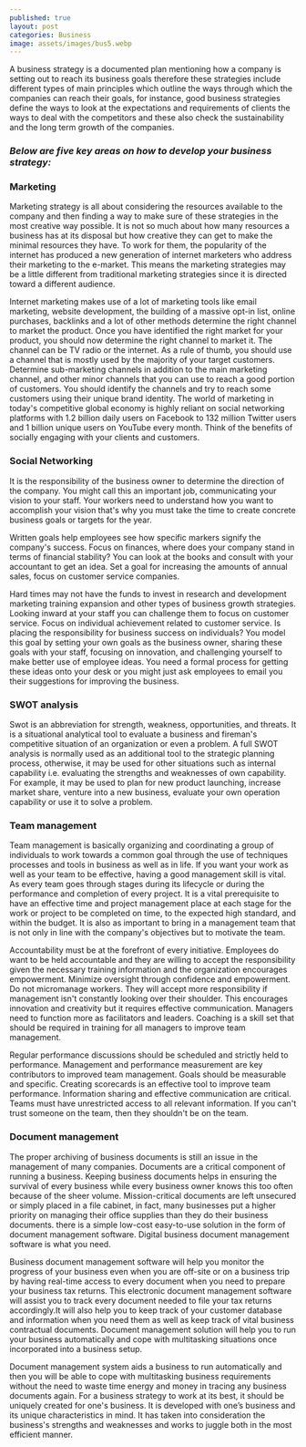 ```yaml
---
published: true
layout: post
categories: Business
image: assets/images/bus5.webp
---
```



A business strategy is a documented plan mentioning how a company is setting out to reach its business goals therefore these strategies include different types of main principles which outline the ways through which the companies can reach their goals, for instance, good business strategies define the ways to look at the expectations and requirements of clients the ways to deal with the competitors and these also check the sustainability and the long term growth of the companies.

### _Below are five key areas on how to develop your business strategy:_

### Marketing   
Marketing strategy is all about considering the resources available to the company and then finding a way to make sure of these strategies in the most creative way possible. It is not so much about how many resources a business has at its disposal but how creative they can get to make the minimal resources they have. To work for them, the popularity of the internet has produced a new generation of internet marketers who address their marketing to the e-market. This means the marketing strategies may be a little different from traditional marketing strategies since it is directed toward a different audience.

Internet marketing makes use of a lot of marketing tools like email marketing, website development, the building of a massive opt-in list, online purchases, backlinks and a lot of other methods determine the right channel to market the product. Once you have identified the right market for your product, you should now determine the right channel to market it. The channel can be TV radio or the internet. As a rule of thumb, you should use a channel that is mostly used by the majority of your target customers. Determine sub-marketing channels in addition to the main marketing channel, and other minor channels that you can use to reach a good portion of customers. You should identify the channels and try to reach some customers using their unique brand identity. 
The world of marketing in today's competitive global economy is highly reliant on social networking platforms with 1.2 billion daily users on Facebook to 132 million Twitter users and 1 billion unique users on YouTube every month. Think of the benefits of socially engaging with your clients and customers.

### Social Networking  
It is the responsibility of the business owner to determine the direction of the company. You might call this an important job, communicating your vision to your staff. Your workers need to understand how you want to accomplish your vision that's why you must take the time to create concrete business goals or targets for the year.

Written goals help employees see how specific markers signify the company's success. Focus on finances, where does your company stand in terms of financial stability? You can look at the books and consult with your accountant to get an idea. Set a goal for increasing the amounts of annual sales, focus on customer service companies.

Hard times may not have the funds to invest in research and development marketing training expansion and other types of business growth strategies. Looking inward at your staff you can challenge them to focus on customer service. Focus on individual achievement related to customer service. Is placing the responsibility for business success on individuals? You model this goal by setting your own goals as the business owner, sharing these goals with your staff, focusing on innovation, and challenging yourself to make better use of employee ideas. You need a formal process for getting these ideas onto your desk or you might just ask employees to email you their suggestions for improving the business.

### SWOT analysis  
Swot is an abbreviation for strength, weakness, opportunities, and threats. It is a situational analytical tool to evaluate a business and fireman's competitive situation of an organization or even a problem. A full SWOT analysis is normally used as an additional tool to the strategic planning process, otherwise, it may be used for other situations such as internal capability i.e. evaluating the strengths and weaknesses of own capability. For example, it may be used to plan for new product launching, increase market share, venture into a new business, evaluate your own operation capability or use it to solve a problem.

### Team management  
Team management is basically organizing and coordinating a group of individuals to work towards a common goal through the use of techniques processes and tools in business as well as in life. If you want your work as well as your team to be effective, having a good management skill is vital. As every team goes through stages during its lifecycle or during the performance and completion of every project. It is a vital prerequisite to have an effective time and project management place at each stage for the work or project to be completed on time, to the expected high standard, and within the budget. It is also as important to bring in a management team that is not only in line with the company's objectives but to motivate the team. 

Accountability must be at the forefront of every initiative. Employees do want to be held accountable and they are willing to accept the responsibility given the necessary training information and the organization encourages empowerment. Minimize oversight through confidence and empowerment. Do not micromanage workers. They will accept more responsibility if management isn't constantly looking over their shoulder. This encourages innovation and creativity but it requires effective communication. Managers need to function more as facilitators and leaders.
Coaching is a skill set that should be required in training for all managers to improve team management. 

Regular performance discussions should be scheduled and strictly held to performance. Management and performance measurement are key contributors to improved team management. Goals should be measurable and specific. Creating scorecards is an effective tool to improve team performance. Information sharing and effective communication are critical. Teams must have unrestricted access to all relevant information. If you can't trust someone on the team, then they shouldn't be on the team.

### Document management  
The proper archiving of business documents is still an issue in the management of many companies. Documents are a critical component of running a business. Keeping business documents helps in ensuring the survival of every business while every business owner knows this too often because of the sheer volume. Mission-critical documents are left unsecured or simply placed in a file cabinet, in fact, many businesses put a higher priority on managing their office supplies than they do their business documents. there is a simple low-cost easy-to-use solution in the form of document management software. Digital business document management software is what you need. 

Business document management software will help you monitor the progress of your business even when you are off-site or on a business trip by having real-time access to every document when you need to prepare your business tax returns. This electronic document management software will assist you to track every document needed to file your tax returns accordingly.It will also help you to keep track of your customer database and information when you need them as well as keep track of vital business contractual documents. Document management solution will help you to run your business automatically and cope with multitasking situations once incorporated into a business setup.

Document management system aids a business to run automatically and then you will be able to cope with multitasking business requirements without the need to waste time energy and money in tracing any business documents again. For a business strategy to work at its best, it should be uniquely created for one's business. It is developed with one’s business and its unique characteristics in mind. It has taken into consideration the business's strengths and weaknesses and works to juggle both in the most efficient manner.
